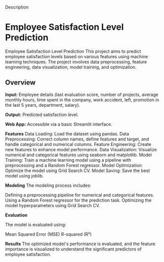Description
# Employee Satisfaction Level Prediction
Employee Satisfaction Level Prediction
This project aims to predict employee satisfaction levels based on various features using machine learning techniques. The project involves data preprocessing, feature engineering, data visualization, model training, and optimization.
## Overview
 **Input:** Employee details (last evaluation score, number of projects, average monthly hours, time spent in the company, work accident, left, promotion in the last 5 years, department, salary). 
 
 **Output:** Predicted satisfaction level. 
 
 **Web App:** Accessible via a basic Streamlit interface.

**Features**
Data Loading: Load the dataset using pandas.
Data Preprocessing: Correct column names, define features and target, and handle categorical and numerical columns.
Feature Engineering: Create new features to enhance model performance.
Data Visualization: Visualize numerical and categorical features using seaborn and matplotlib.
Model Training: Train a machine learning model using a pipeline with preprocessing and a Random Forest regressor.
Model Optimization: Optimize the model using Grid Search CV.
Model Saving: Save the best model using joblib.

**Modeling**
The modeling process includes:

Defining a preprocessing pipeline for numerical and categorical features.
Using a Random Forest regressor for the prediction task.
Optimizing the model hyperparameters using Grid Search CV.

**Evaluation**

The model is evaluated using:

Mean Squared Error (MSE)
R-squared (R²)

**Results**
The optimized model's performance is evaluated, and the feature importance is visualized to understand the significant predictors of employee satisfaction.









